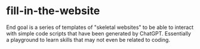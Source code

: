# fill-in-the-website

End goal is a series of templates of "skeletal websites" to be able to interact with simple code scripts that have been generated by ChatGPT. Essentially a playground to learn skills that may not even be related to coding.
